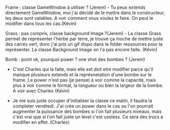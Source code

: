 Frame : classe GameWindow à utiliser ? (Jerem)
    - Tu peux extends directement GameWindow, moi j'ai décidé de le mettre dans le constructeur,
        les deux sont valables. A voir comment vous voulez le faire. On peut le modifier dans tous les cas.(Kévin)

Grass : pas compris, classe background Image ?(Jerem)
    - La classe Grass permet de représenter l'herbe par terre, je trouve ça moche de mettre juste des carrés vert, donc j'ai pris un gif dispo dans le folder ressources pour la représenter.
    La classe Background Image on l'a pas encore faite. (Kévin)

Bomb : point ok, pourquoi power ? one shot des bombes ? (Jerem)

- C'est Charles qui la faite, mais elle est doit etre modifier parce qu'il manque plusieurs extends et la représnetation d'une bombe sur le frame.
    Le power n'est pas (je pense) à voir comme la capacité, mais plus à voir comme le format, la longueur ou bien la largeur de la bombe.
    A voir avec Charles (Kévin)

- Je me suis juste occuper d'initialiser la classe ce matin, il faudra la completer vendredi.
J'ai crée un power dans le cas ou l'on pourrait augmenter la puissance des bombes si l'on fait plusieurs niveaux, mais c'est vrai que si l'on fait juste un level c'est useless.
Ce sera des trucs a modifier en effet. (Charles)